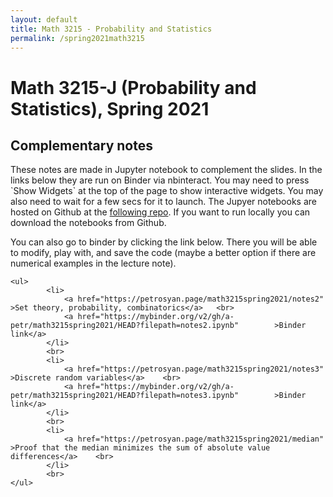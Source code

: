 ```yaml
---
layout: default
title: Math 3215 - Probability and Statistics
permalink: /spring2021math3215
---
```

<body>

<h1>Math 3215-J (Probability and Statistics), Spring 2021</h1>

<h2>Complementary notes</h2>

<p>These notes are made in Jupyter notebook to complement the slides. 
In the links below they are run on Binder via nbinteract. You may need to press `Show Widgets` at the top of the page to show interactive widgets. You may also need to wait for a few secs for it to launch.  The Jupyer notebooks are hosted on Github at the  <a href="https://github.com/a-petr/math3215spring2021" > following repo</a>.  If you want to run locally you can download the notebooks from Github. </p>


<p>You can also go to binder by clicking the link below. There you will be able to modify, play with, and save the code (maybe a better option if there are numerical examples in the lecture note). </p>




	<ul>
			<li>
			 	<a href="https://petrosyan.page/math3215spring2021/notes2" >Set theory, probability, combinatorics</a>	 <br>  
			 	<a href="https://mybinder.org/v2/gh/a-petr/math3215spring2021/HEAD?filepath=notes2.ipynb"		 >Binder link</a>
			</li>     
			<br> 		
			<li>
			 	<a href="https://petrosyan.page/math3215spring2021/notes3" >Discrete random variables</a>	 <br>  
			 	<a href="https://mybinder.org/v2/gh/a-petr/math3215spring2021/HEAD?filepath=notes3.ipynb"		 >Binder link</a>
			</li>     
			<br> 	
			<li>
			 	<a href="https://petrosyan.page/math3215spring2021/median" >Proof that the median minimizes the sum of absolute value differences</a>	 <br>  
			</li>    
			<br>
	</ul>
</body>


